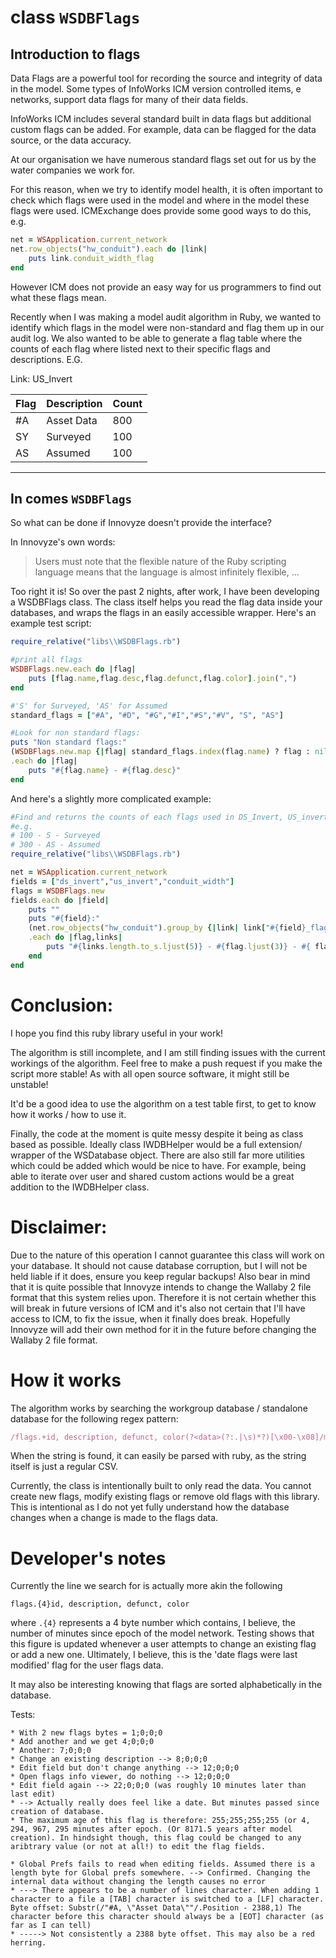 # class `WSDBFlags`

## Introduction to flags

Data Flags are a powerful tool for recording the source and integrity of data in the model. Some types of InfoWorks ICM version controlled items, e networks, support data flags for many of their data fields.

InfoWorks ICM includes several standard built in data flags but additional custom flags can be added. For example, data can be flagged for the data source, or the data accuracy.

At our organisation we have numerous standard flags set out for us by the water companies we work for.

For this reason, when we try to identify model health, it is often important to check which flags were used in the model and where in the model these flags were used. ICMExchange does provide some good ways to do this, e.g. 

```ruby
net = WSApplication.current_network
net.row_objects("hw_conduit").each do |link|
    puts link.conduit_width_flag
end
```
	
However ICM does not provide an easy way for us programmers to find out what these flags mean.

Recently when I was making a model audit algorithm in Ruby, we wanted to identify which flags in the model were non-standard and flag them up in our audit log. We also wanted to be able to generate a flag table where the counts of each flag where listed next to their specific flags and descriptions. E.G.

Link: US_Invert

| Flag | Description | Count |
|------|-------------|-------|
| #A   | Asset Data  |  800  |
| SY   | Surveyed    |  100  |
| AS   | Assumed     |  100  |

----

## In comes `WSDBFlags`

So what can be done if Innovyze doesn't provide the interface?

In Innovyze's own words:

> Users must note that the flexible nature of the Ruby scripting language means that the language is almost infinitely flexible, ...

Too right it is! So over the past 2 nights, after work, I have been developing a WSDBFlags class. The class itself helps you read the flag data inside your databases, and wraps the flags in an easily accessible wrapper. Here's an example test script:

```ruby
require_relative("libs\\WSDBFlags.rb")

#print all flags
WSDBFlags.new.each do |flag|
    puts [flag.name,flag.desc,flag.defunct,flag.color].join(",")
end

#'S' for Surveyed, 'AS' for Assumed
standard_flags = ["#A", "#D", "#G","#I","#S","#V", "S", "AS"]

#Look for non standard flags:
puts "Non standard flags:"
(WSDBFlags.new.map {|flag| standard_flags.index(flag.name) ? flag : nil}).compact
.each do |flag|
    puts "#{flag.name} - #{flag.desc}"
end
```

And here's a slightly more complicated example:

```ruby
#Find and returns the counts of each flags used in DS_Invert, US_invert and Width fields of the hw_conduit table:
#e.g.
# 100 - S - Surveyed 
# 300 - AS - Assumed
require_relative("libs\\WSDBFlags.rb")

net = WSApplication.current_network
fields = ["ds_invert","us_invert","conduit_width"]
flags = WSDBFlags.new
fields.each do |field|
    puts ""
    puts "#{field}:"
    (net.row_objects("hw_conduit").group_by {|link| link["#{field}_flag"] })
    .each do |flag,links|
        puts "#{links.length.to_s.ljust(5)} - #{flag.ljust(3)} - #{ flag == "" ? "No flag" : flags[flags.index {|f| f.name == flag}].desc}"
    end
end
```

# Conclusion:

I hope you find this ruby library useful in your work!

The algorithm is still incomplete, and I am still finding issues with the current workings of the algorithm. Feel free to make a push request if you make the script more stable! As with all open source software, it might still be unstable!

It'd be a good idea to use the algorithm on a test table first, to get to know how it works / how to use it.

Finally, the code at the moment is quite messy despite it being as class based as possible. Ideally class IWDBHelper would be a full extension/ wrapper of the WSDatabase object. There are also still far more utilities which could be added which would be nice to have. For example, being able to iterate over user and shared custom actions would be a great addition to the IWDBHelper class.


# Disclaimer:

Due to the nature of this operation I cannot guarantee this class will work on your database. It should not cause database corruption, but I will not be held liable if it does, ensure you keep regular backups! Also bear in mind that it is quite possible that Innovyze intends to change the Wallaby 2 file format that this system relies upon. Therefore it is not certain whether this will break in future versions of ICM and it's also not certain that I'll have access to ICM, to fix the issue, when it finally does break. Hopefully Innovyze will add their own method for it in the future before changing the Wallaby 2 file format.

	
# How it works

The algorithm works by searching the workgroup database / standalone database for the following regex pattern:

```ruby
/flags.+id, description, defunct, color(?<data>(?:.|\s)*?)[\x00-\x08]/m
```

When the string is found, it can easily be parsed with ruby, as the string itself is just a regular CSV.

Currently, the class is intentionally built to only read the data. You cannot create new flags, modify existing flags or remove old flags with this library. This is intentional as I do not yet fully understand how the database changes when a change is made to the flags data. 

# Developer's notes

Currently the line we search for is actually more akin the following

```
flags.{4}id, description, defunct, color
```
	
where `.{4}` represents a 4 byte number which contains, I believe, the number of minutes since epoch of the model network. Testing shows that this figure is updated whenever a user attempts to change an existing flag or add a new one. Ultimately, I believe, this is the 'date flags were last modified' flag for the user flags data.

It may also be interesting knowing that flags are sorted alphabetically in the database.

Tests:

```
* With 2 new flags bytes = 1;0;0;0
* Add another and we get 4;0;0;0
* Another: 7;0;0;0
* Change an existing description --> 8;0;0;0
* Edit field but don't change anything --> 12;0;0;0
* Open flags info viewer, do nothing --> 12;0;0;0
* Edit field again --> 22;0;0;0	(was roughly 10 minutes later than last edit)
* --> Actually really does feel like a date. But minutes passed since creation of database.
* The maximum age of this flag is therefore: 255;255;255;255 (or 4, 294, 967, 295 minutes after epoch. (Or 8171.5 years after model creation). In hindsight though, this flag could be changed to any aribtrary value (or not at all!) to edit the flag fields.

* Global Prefs fails to read when editing fields. Assumed there is a length byte for Global prefs somewhere. --> Confirmed. Changing the internal data without changing the length causes no error
* ---> There appears to be a number of lines character. When adding 1 character to a file a [TAB] character is switched to a [LF] character. Byte offset: Substr(/"#A, \"Asset Data\""/.Position - 2388,1) The character before this character should always be a [EOT] character (as far as I can tell)
* -----> Not consistently a 2388 byte offset. This may also be a red herring.
```
